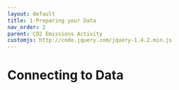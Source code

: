 ```yaml
---
layout: default
title: 1-Preparing your Data
nav_order: 2
parent: CO2 Emissions Activity
customjs: http://code.jquery.com/jquery-1.4.2.min.js
---
```


# Connecting to Data

